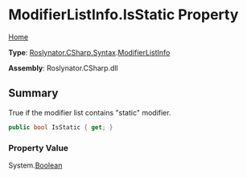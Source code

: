 # ModifierListInfo\.IsStatic Property

[Home](../../../../../README.md)

**Type**: [Roslynator.CSharp.Syntax](../../README.md)\.[ModifierListInfo](../README.md)

**Assembly**: Roslynator\.CSharp\.dll

## Summary

True if the modifier list contains "static" modifier\.

```csharp
public bool IsStatic { get; }
```

### Property Value

System\.[Boolean](https://docs.microsoft.com/en-us/dotnet/api/system.boolean)

